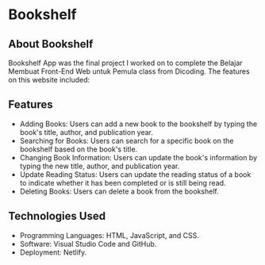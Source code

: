 # Bookshelf

## About Bookshelf

Bookshelf App was the final project I worked on to complete the Belajar Membuat Front-End Web untuk Pemula class from Dicoding. The features on this website included:

## Features

- Adding Books: Users can add a new book to the bookshelf by typing the book's title, author, and publication year.
- Searching for Books: Users can search for a specific book on the bookshelf based on the book's title.
- Changing Book Information: Users can update the book's information by typing the new title, author, and publication year.
- Update Reading Status: Users can update the reading status of a book to indicate whether it has been completed or is still being read.
- Deleting Books: Users can delete a book from the bookshelf.

## Technologies Used

- Programming Languages: HTML, JavaScript, and CSS.
- Software: Visual Studio Code and GitHub.
- Deployment: Netlify.
